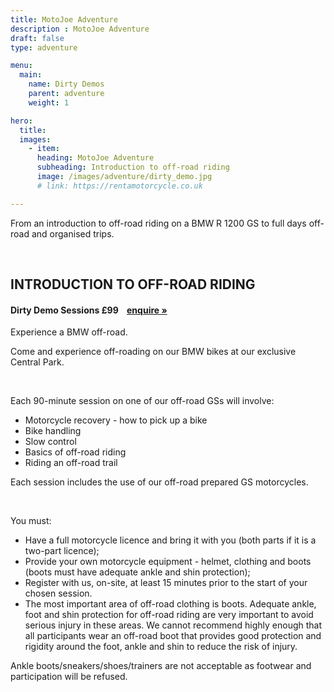 ```yaml
---
title: MotoJoe Adventure
description : MotoJoe Adventure
draft: false
type: adventure

menu:
  main:
    name: Dirty Demos
    parent: adventure
    weight: 1

hero:
  title: 
  images: 
    - item:
      heading: MotoJoe Adventure
      subheading: Introduction to off-road riding
      image: /images/adventure/dirty_demo.jpg
      # link: https://rentamotorcycle.co.uk

---
```

<div class="">
    <div class="row">
        <div class="col">
            <p class="lead text-center">
                From an introduction to off-road riding on a BMW R 1200 GS to full days off-road and organised trips.
            </p>
        </div>
    </div>
    <br/>
    <!-- <hr class="featurette-divider"> -->
    <div class="row">
        <div class="col">
            <h2 class="text-center mb-5">INTRODUCTION TO OFF-ROAD RIDING</h2>
        </div>
    </div>
    <div class="card">
        <h4 class="card-header d-flex justify-content-between align-items-center">
            Dirty Demo Sessions
            <span>£99&nbsp;&nbsp;&nbsp;&nbsp;<a class="btn btn-main-sm" href="mailto:adventure@motojoe.co.uk">enquire »</a></span>
        </h4>
        <div class="card-body">
            <p class="lead mb-4">Experience a BMW off-road.</p>
            <p>Come and experience off-roading on our BMW bikes at our exclusive Central Park.</p>
            <br/>
            <p>Each 90-minute session on one of our off-road GSs will involve:</p>
            <ul>
                <li>Motorcycle recovery - how to pick up a bike</li>
                <li>Bike handling</li>
                <li>Slow control</li>
                <li>Basics of off-road riding</li>
                <li>Riding an off-road trail</li>
            </ul>
            <p>Each session includes the use of our off-road prepared GS motorcycles.</p>
            <br/>
            <p>You must:</p>
            <ul>
                <li>Have a full motorcycle licence and bring it with you (both parts if it is a two-part licence);</li>
                <li>Provide your own motorcycle equipment - helmet, clothing and boots (boots must have adequate ankle and
                    shin protection);</li>
                <li>Register with us, on-site, at least 15 minutes prior to the start of your chosen session.</li>
                <li>The most important area of off-road clothing is boots. Adequate ankle, foot and shin protection for
                    off-road riding are very important to avoid serious injury in these areas. We cannot recommend highly
                    enough that all participants wear an off-road boot that provides good protection and rigidity around the
                    foot, ankle and shin to reduce the risk of injury.</li>
            </ul>
            <p>Ankle boots/sneakers/shoes/trainers are not acceptable as footwear and participation will be refused.</p>
        </div>
    </div>
</div>
    
